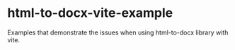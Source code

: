 # html-to-docx-vite-example
Examples that demonstrate the issues when using html-to-docx library with vite.
